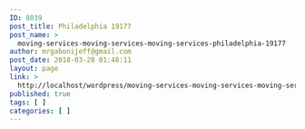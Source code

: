 ```yaml
---
ID: 8039
post_title: Philadelphia 19177
post_name: >
  moving-services-moving-services-moving-services-philadelphia-19177
author: mrgabonijeff@gmail.com
post_date: 2018-03-28 01:48:11
layout: page
link: >
  http://localhost/wordpress/moving-services-moving-services-moving-services-philadelphia-19177/
published: true
tags: [ ]
categories: [ ]
---
```

